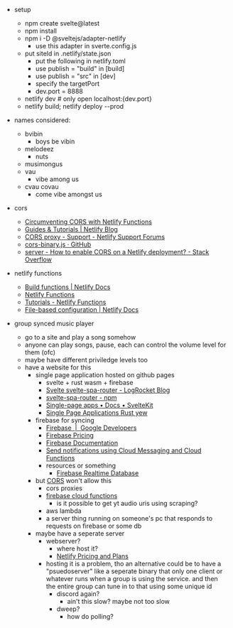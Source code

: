 
- setup
  - npm create svelte@latest
  - npm install
  - npm i -D @sveltejs/adapter-netlify
    - use this adapter in sverte.config.js
  - put siteId in .netlify/state.json
    - put the following in netlify.toml
    - use publish = "build" in [build]
    - use publish = "src" in [dev]
    - specify the targetPort
    - dev.port = 8888
  - netlify dev # only open localhost:{dev.port}
  - netlify build; netlify deploy --prod

- names considered:
  - bvibin
    - boys be vibin
  - melodeez
    - nuts
  - musimongus
  - vau
    - vibe among us
  - cvau covau
    - come vibe amongst us

- cors
  - [Circumventing CORS with Netlify Functions](https://medium.com/@kamry.bowman/circumventing-cors-with-netlify-functions-nodejs-65aa6ec69a65)
  - [Guides & Tutorials | Netlify Blog](https://www.netlify.com/blog/tutorials/)
  - [CORS proxy - Support - Netlify Support Forums](https://answers.netlify.com/t/cors-proxy-works-on-netlify-dev-but-not-when-deployed/43263)
  - [cors-binary.js · GitHub](https://gist.github.com/vincens2005/98a5a732488d57e86dbc2aa67fe1485c)
  - [server - How to enable CORS on a Netlify deployment? - Stack Overflow](https://stackoverflow.com/questions/62507022/how-to-enable-cors-on-a-netlify-deployment)

- netlify functions
  - [Build functions | Netlify Docs](https://docs.netlify.com/functions/build/?fn-language=ts)
  - [Netlify Functions](https://functions.netlify.com/)
  - [Tutorials - Netlify Functions](https://functions.netlify.com/tutorials/)
  - [File-based configuration | Netlify Docs](https://docs.netlify.com/configure-builds/file-based-configuration/#deploy-contexts)

- group synced music player
  - go to a site and play a song somehow
  - anyone can play songs, pause, each can control the volume level for them (ofc)
  - maybe have different priviledge levels too
  - have a website for this
    - single page application hosted on github pages
      - svelte + rust wasm + firebase
      - [Svelte svelte-spa-router - LogRocket Blog](https://blog.logrocket.com/build-spa-svelte-svelte-spa-router/)
      - [svelte-spa-router - npm](https://www.npmjs.com/package/svelte-spa-router)
      - [Single-page apps • Docs • SvelteKit](https://kit.svelte.dev/docs/single-page-apps)
      - [Single Page Applications Rust yew](https://www.sheshbabu.com/posts/rust-wasm-yew-single-page-application/)
    - firebase for syncing
      - [Firebase  |  Google Developers](https://developers.google.com/learn/topics/firebase)
      - [Firebase Pricing](https://firebase.google.com/pricing/)
      - [Firebase Documentation](https://firebase.google.com/docs)
      - [Send notifications using Cloud Messaging and Cloud Functions](https://firebase.google.com/codelabs/firebase-cloud-functions#0)
      - resources or something
        - [Firebase Realtime Database](https://firebase.google.com/docs/database)
    - but [CORS](https://developer.mozilla.org/en-US/docs/Web/HTTP/CORS) won't allow this
      - cors proxies
      - [firebase cloud functions](https://firebase.google.com/docs/functions)
        - is it possible to get yt audio uris using scraping?
      - aws lambda
      - a server thing running on someone's pc that responds to requests on firebase or some db
    - maybe have a seperate server
      - webserver?
        - where host it?
        - [Netlify Pricing and Plans](https://www.netlify.com/pricing/)
      - hosting it is a problem, tho an alternative could be to have a "psuedoserver"
        like a seperate binary that only one client or whatever runs when a group is using
        the service. and then the entire group can tune in to that using some unique id
        - discord again?
          - ain't this slow? maybe not too slow
        - dweep?
          - how do polling?
